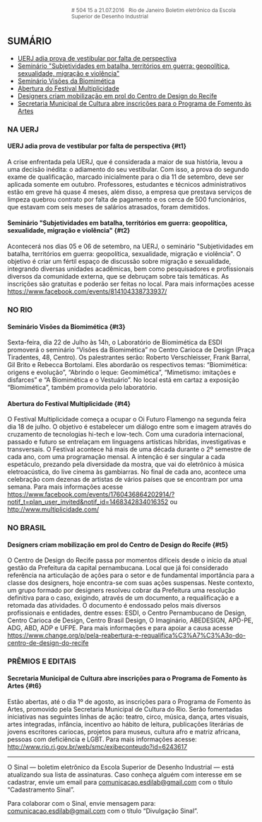 <!--
---
title: sinal 504 - Esdi
-->
<div style="width:40em;max-width: 40em;margin: 0 auto;" markdown=1>

<div style="background:url(img/selo.png) no-repeat;line-height:1.2em;font-size:0.85em;font-weight:normal;color:#555;padding: 0 0 0 145px;margin:0 0 3em 0;" markdown="1">
# 504
15 a 21.07.2016   Rio de Janeiro   
Boletim eletrônico da Escola Superior de Desenho Industrial
</div>


## SUMÁRIO 

  * [UERJ adia prova de vestibular por falta de perspectiva](#t1)
  * [Seminário "Subjetividades em batalha, territórios em guerra: geopolítica, sexualidade, migração e violência"](#t2)
  * [Seminário Visões da Biomimética](#t3)
  * [Abertura do Festival Multiplicidade](#t4)
  * [Designers criam mobilização em prol do Centro de Design do Recife](#t5)
  * [Secretaria Municipal de Cultura abre inscrições para o Programa de Fomento às Artes](#t6)
  

### NA UERJ


#### UERJ adia prova de vestibular por falta de perspectiva {#t1}

A crise enfrentada pela UERJ, que é considerada a maior de sua história, levou a uma decisão inédita: o adiamento do seu vestibular. Com isso, a prova do segundo exame de qualificação, marcado inicialmente para o dia 11 de setembro, deve ser aplicada somente em outubro. Professores, estudantes e técnicos administrativos estão em greve há quase 4 meses, além disso, a empresa que prestava serviços de limpeza quebrou contrato por falta de pagamento e os cerca de 500 funcionários, que estavam com seis meses de salários atrasados, foram demitidos. 


#### Seminário "Subjetividades em batalha, territórios em guerra: geopolítica, sexualidade, migração e violência" {#t2}

Acontecerá nos dias 05 e 06 de setembro, na UERJ, o seminário "Subjetividades em batalha, territórios em guerra: geopolítica, sexualidade, migração e violência". O objetivo é criar um fértil espaço de discussão sobre migração e sexualidade, integrando diversas unidades acadêmicas, bem como pesquisadores e profissionais diversos da comunidade externa, que se debruçam sobre tais temáticas. As inscrições são gratuitas e poderão ser feitas no local. Para mais informações acesse https://www.facebook.com/events/814104338733937/ 


### NO RIO 

#### Seminário Visões da Biomimética {#t3}

Sexta-feira, dia 22 de Julho às 14h, o Laboratório de Biomimética da ESDI promoverá o seminário “Visões da Biomimética” no Centro Carioca de Design (Praça Tiradentes, 48, Centro). Os palestrantes serão: Roberto Verschleisser, Frank Barral, Gil Brito e Rebecca Bortolami. Eles abordarão os respectivos temas: “Biomimética: origens e evolução”, “Abrindo o leque: Geomimética”, “Mimetismo: imitações e disfarces” e “A Biomimética e o Vestuário”. No local está em cartaz a exposição “Biomimética”, também promovida pelo laboratório. 


#### Abertura do Festival Multiplicidade {#t4}

O Festival Multiplicidade começa a ocupar o Oi Futuro Flamengo na segunda feira dia 18 de julho. O objetivo é estabelecer um diálogo entre som e imagem através do cruzamento de tecnologias hi-tech e low-tech. Com uma curadoria internacional, passado e futuro se entrelaçam em linguagens artísticas híbridas, investigativas e transversais. O Festival acontece há mais de uma década durante o 2º semestre de cada ano, com uma programação mensal. A intenção é ser singular a cada espetáculo, prezando pela diversidade da mostra, que vai do eletrônico à música eletroacústica, do live cinema às gambiarras. No final de cada ano, acontece uma celebração com dezenas de artistas de vários países que se encontram por uma semana. Para mais informações acesse https://www.facebook.com/events/1760436864202914/?notif_t=plan_user_invited&notif_id=1468342834016352 ou http://www.multiplicidade.com/ 


### NO BRASIL

#### Designers criam mobilização em prol do Centro de Design do Recife {#t5}

O Centro de Design do Recife passa por momentos difíceis desde o início da atual gestão da Prefeitura da capital pernambucana. Local que já foi considerado referência na articulação de ações para o setor e de fundamental importância para a classe dos designers, hoje encontra-se com suas ações suspensas. Neste contexto, um grupo formado por designers resolveu cobrar da Prefeitura uma resolução definitiva para o caso, exigindo, através de um documento, a requalificação e a retomada das atividades. O documento é endossado pelos mais diversos profissionais e entidades, dentre esses: ESDI, o Centro Pernambucano de Design, Centro Carioca de Design, Centro Brasil Design, O Imaginário, ABEDESIGN, APD-PE, ADG, ABD, ADP e UFPE. Para mais informações e para apoiar a causa acesse https://www.change.org/p/pela-reabertura-e-requalifica%C3%A7%C3%A3o-do-centro-de-design-do-recife 


### PRÊMIOS E EDITAIS 

#### Secretaria Municipal de Cultura abre inscrições para o Programa de Fomento às Artes {#t6}

Estão abertas, até o dia 1º de agosto, as inscrições para o Programa de Fomento às Artes, promovido pela Secretaria Municipal de Cultura do Rio. Serão fomentadas iniciativas nas seguintes linhas de ação: teatro, circo, música, dança, artes visuais, artes integradas, infância, incentivo ao hábito de leitura, publicações literárias de jovens escritores cariocas, projetos para museus, cultura afro e matriz africana, pessoas com deficiência e LGBT. Para mais informações acesse: http://www.rio.rj.gov.br/web/smc/exibeconteudo?id=6243617 


- - -

O Sinal — boletim eletrônico da Escola Superior de Desenho Industrial — está atualizando sua lista de assinaturas. Caso conheça alguém com interesse em se cadastrar, envie um email para comunicacao.esdilab@gmail.com com o título “Cadastramento Sinal”. 

Para colaborar com o Sinal, envie mensagem para: comunicacao.esdilab@gmail.com com o título “Divulgação Sinal”.

</div>

<img src="img/selo.png" style="display:none;opacity:0;width:0;height:0;" />
